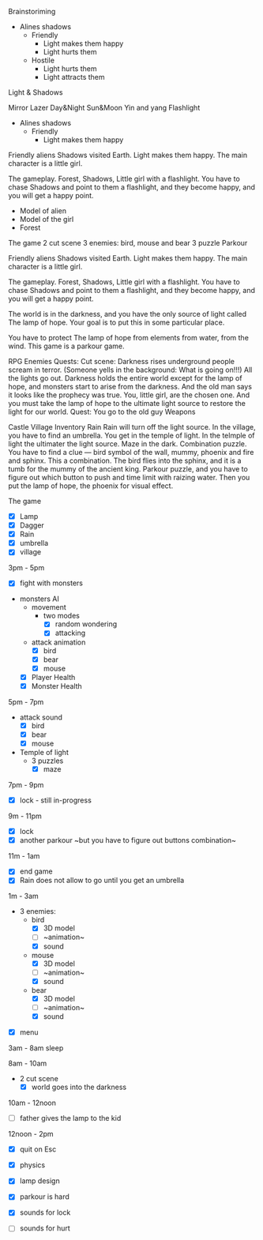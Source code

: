 Brainstoriming

- Alines shadows
  - Friendly
    - Light makes them happy
    - Light hurts them
  - Hostile
    - Light hurts them
    - Light attracts them

Light & Shadows

Mirror
Lazer
Day&Night
Sun&Moon
Yin and yang
Flashlight


- Alines shadows
  - Friendly
    - Light makes them happy

Friendly aliens Shadows visited Earth. Light makes them happy. The main character is a little girl. 

The gameplay.
Forest, Shadows, Little girl with a flashlight. You have to chase Shadows and point to them a flashlight, and they become happy, and you will get a happy point. 

- Model of alien
- Model of the girl
- Forest


The game
2 cut scene
3 enemies: bird, mouse and bear
3 puzzle
Parkour

Friendly aliens Shadows visited Earth. Light makes them happy. The main character is a little girl. 

The gameplay.
Forest, Shadows, Little girl with a flashlight. You have to chase Shadows and point to them a flashlight, and they become happy, and you will get a happy point. 

The world is in the darkness, and you have the only source of light called The lamp of hope. Your goal is to put this in some particular place.

You have to protect The lamp of hope from elements from water, from the wind. This game is a parkour game.

RPG
Enemies
Quests:
Cut scene: Darkness rises underground people scream in terror. (Someone yells in the background: What is going on!!!) All the lights go out. Darkness holds the entire world except for the lamp of hope, and monsters start to arise from the darkness. And the old man says it looks like the prophecy was true. You, little girl, are the chosen one. And you must take the lamp of hope to the ultimate light source to restore the light for our world.
Quest:
You go to the old guy
Weapons

Castle
Village
Inventory
Rain
Rain will turn off the light source.
In the village, you have to find an umbrella.
You get in the temple of light. In the telmple of light the ultimater the light source.
Maze in the dark.
Combination puzzle. You have to find a clue — bird symbol of the wall, mummy, phoenix and fire and sphinx. This a combination. 
The bird flies into the sphinx, and it is a tumb for the mummy of the ancient king.
Parkour puzzle, and you have to figure out which button to push and time limit with raizing water.
Then you put the lamp of hope, the phoenix for visual effect. 

The game
- [x] Lamp
- [x] Dagger
- [x] Rain
- [x] umbrella
- [x] village

3pm - 5pm
- [x] fight with monsters
- monsters AI
  - movement
    - two modes
      - [x] random wondering
      - [x] attacking
  - attack animation
    - [x] bird
    - [x] bear
    - [x] mouse
  - [x] Player Health
  - [x] Monster Health

5pm - 7pm
  - attack sound
    - [x] bird
    - [x] bear
    - [x] mouse
- Temple of light
   - 3 puzzles
     - [x] maze

7pm - 9pm
   - [x] lock - still in-progress

9m - 11pm
- [x] lock
- [x] another parkour ~but you have to figure out buttons combination~

11m - 1am
- [x] end game
- [x] Rain does not allow to go until you get an umbrella

1m - 3am
- 3 enemies:
  - bird
    - [x] 3D model
    - [ ] ~animation~
    - [x] sound
  - mouse
    - [x] 3D model
    - [ ] ~animation~
    - [x] sound
  - bear
    - [x] 3D model
    - [ ] ~animation~
    - [x] sound
- [x] menu

3am - 8am sleep

8am - 10am 
- 2 cut scene
  - [x] world goes into the darkness

10am - 12noon
  - [ ] father gives the lamp to the kid

12noon - 2pm

- [x] quit on Esc
- [x] physics
- [x] lamp design
- [x] parkour is hard
- [x] sounds for lock
- [ ] sounds for hurt

